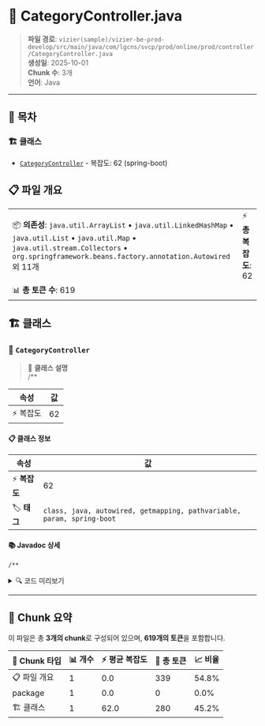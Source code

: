 # 📄 CategoryController.java

> **파일 경로**: `vizier(sample)/vizier-be-prod-develop/src/main/java/com/lgcns/svcp/prod/online/prod/controller/CategoryController.java`  
> **생성일**: 2025-10-01  
> **Chunk 수**: 3개  
> **언어**: Java
---

## 📑 목차

### 🏗️ 클래스
- [`CategoryController`](#class-categorycontroller) - 복잡도: 62 (spring-boot)

## 📋 파일 개요

| | |
|--|--|
| 📦 **의존성**: `java.util.ArrayList` • `java.util.LinkedHashMap` • `java.util.List` • `java.util.Map` • `java.util.stream.Collectors` • `org.springframework.beans.factory.annotation.Autowired` 외 11개 | ⚡ **총 복잡도**: 62 |
| 📊 **총 토큰 수**: 619 |  |



## 🏗️ 클래스

### <a id="class-categorycontroller"></a>🎯 `CategoryController`

> 📝 **클래스 설명**  
> /**

| 속성 | 값 |
|------|----|
| ⚡ 복잡도 | 62 |



#### 📋 클래스 정보

| 속성 | 값 |
|------|----|
| ⚡ **복잡도** | 62 || 📍 **라인 범위** | 33-33 |
| 🏷️ **태그** | `class, java, autowired, getmapping, pathvariable, param, spring-boot` || 🏗️ **프레임워크** | `spring-boot` |
#### 📚 Javadoc 상세

```
/**
```


<details>
<summary>🔍 코드 미리보기</summary>

```java
public class CategoryController {
	@Autowired
	private CategoryService categoryService;

	@GetMapping(value = "")
	@Operation(summary = "카테고리 기본 전체 조회 API", description = "카테고리와 연결된 상위카테고리 정보 전체 리스트 조회")
	public ResponseEntity<List<CtgrNodeMDto>> retrieveCtgrNodeMList() {
		List<CtgrNodeMDto> response = categoryService.retrieveCtgrNodeMList();

		return ResponseEntity.ok(response);	
	}

	@GetMapping(value = "/{catgUuid}")
	@Operation(summary = "특정 카테고리UUID로 상세 정보조회 API", description = "카테고리 UUID로 Category Node 조회")
	public ResponseEntity<CtgrNodeMDto> retrieveCatgMByCatgUuid(@Parameter(description ="카테고리 UUID", required = true, example = "0230027b-b136-4011-b0fa-cedd9e2437df") @PathVariable("catgUuid") String catgUuid) {
		CtgrNodeMDto request = new CtgrNodeMDto();
		request.setCtgrNodeUui...
```

**Chunk 정보**
- 🆔 **ID**: `858fcdbd24b5`
- 📍 **라인**: 33-33
- 📊 **토큰**: 280
- 🏷️ **태그**: `class, java, autowired, getmapping, pathvariable...`

</details>

---





## 🧩 Chunk 요약

이 파일은 총 **3개의 chunk**로 구성되어 있으며, **619개의 토큰**을 포함합니다.

| 🧩 Chunk 타입 | 📊 개수 | ⚡ 평균 복잡도 | 📝 총 토큰 | 📈 비율 |
|---------------|--------|-------------|----------|--------|
| 📋 파일 개요 | 1 | 0.0 | 339 | 54.8% |
| package | 1 | 0.0 | 0 | 0.0% |
| 🏗️ 클래스 | 1 | 62.0 | 280 | 45.2% |

